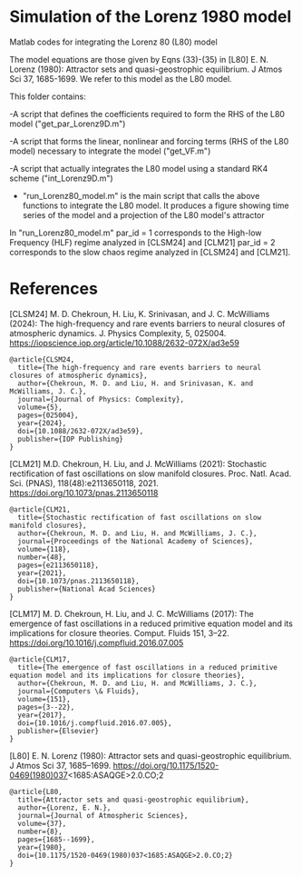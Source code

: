 # Simulation of the Lorenz 1980 model
Matlab codes for integrating the Lorenz 80 (L80) model

The model equations are those given by Eqns (33)-(35) in
[L80] E. N. Lorenz (1980): Attractor sets and quasi-geostrophic equilibrium. J Atmos Sci 37, 1685-1699.
We refer to this model as the L80 model.

This folder contains:

-A script that defines the coefficients required to form the RHS of the L80 model  ("get_par_Lorenz9D.m")

-A script that forms the linear, nonlinear and forcing terms (RHS of the L80 model) necessary to integrate the model ("get_VF.m")  

-A script that actually integrates the L80 model using a standard RK4 scheme ("int_Lorenz9D.m")

- "run_Lorenz80_model.m" is the main script that calls the above functions to integrate the L80 model. It produces a figure showing time series of the model and a projection of the L80 model's attractor 

In "run_Lorenz80_model.m" 
par_id = 1 corresponds to the High-low Frequency (HLF) regime analyzed in [CLSM24] and [CLM21] 
par_id = 2 corresponds to the slow chaos regime analyzed in [CLSM24] and [CLM21].


# References

[CLSM24] M. D. Chekroun, H. Liu, K. Srinivasan, and J. C. McWilliams (2024): The high-frequency and rare events barriers to neural closures of atmospheric dynamics. J. Physics Complexity, 5, 025004. https://iopscience.iop.org/article/10.1088/2632-072X/ad3e59

```
@article{CLSM24,
  title={The high-frequency and rare events barriers to neural closures of atmospheric dynamics},
  author={Chekroun, M. D. and Liu, H. and Srinivasan, K. and McWilliams, J. C.},
  journal={Journal of Physics: Complexity},
  volume={5},
  pages={025004},
  year={2024},
  doi={10.1088/2632-072X/ad3e59},	
  publisher={IOP Publishing}
}
```


[CLM21] M.D. Chekroun, H. Liu, and J. McWilliams (2021): Stochastic rectification of fast oscillations on slow manifold closures. 
Proc. Natl. Acad. Sci. (PNAS), 118(48):e2113650118, 2021. 
https://doi.org/10.1073/pnas.2113650118

```
@article{CLM21,
  title={Stochastic rectification of fast oscillations on slow manifold closures},
  author={Chekroun, M. D. and Liu, H. and McWilliams, J. C.},
  journal={Proceedings of the National Academy of Sciences},
  volume={118},
  number={48},
  pages={e2113650118},
  year={2021},
  doi={10.1073/pnas.2113650118},
  publisher={National Acad Sciences}
}
```

[CLM17] M. D. Chekroun, H. Liu, and J. C. McWilliams (2017): The emergence of fast oscillations in a reduced primitive equation model and its implications for closure theories. Comput. Fluids 151, 3–22. https://doi.org/10.1016/j.compfluid.2016.07.005

```
@article{CLM17,
  title={The emergence of fast oscillations in a reduced primitive equation model and its implications for closure theories},
  author={Chekroun, M. D. and Liu, H. and McWilliams, J. C.},
  journal={Computers \& Fluids},
  volume={151},
  pages={3--22},
  year={2017},
  doi={10.1016/j.compfluid.2016.07.005},
  publisher={Elsevier}
}
```

[L80] E. N. Lorenz (1980): Attractor sets and quasi-geostrophic equilibrium. J Atmos Sci 37, 1685–1699. https://doi.org/10.1175/1520-0469(1980)037<1685:ASAQGE>2.0.CO;2

```
@article{L80,
  title={Attractor sets and quasi-geostrophic equilibrium},
  author={Lorenz, E. N.},
  journal={Journal of Atmospheric Sciences},
  volume={37},
  number={8},
  pages={1685--1699},
  year={1980},
  doi={10.1175/1520-0469(1980)037<1685:ASAQGE>2.0.CO;2}
}
```


